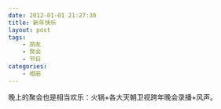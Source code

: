 ```yaml
---
date: 2012-01-01 21:27:30
title: 新年快乐
layout: post
tags:
    - 朋友
    - 聚会
    - 节日
categories:
    - 相册
---
```

晚上的聚会也是相当欢乐：火锅+各大天朝卫视跨年晚会录播+风声。
